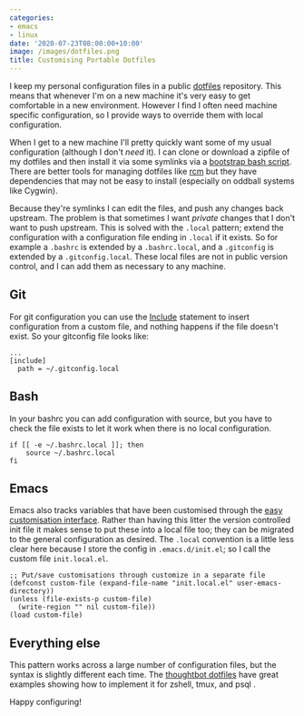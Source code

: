 ```yaml
---
categories:
- emacs
- linux
date: '2020-07-23T08:00:00+10:00'
image: /images/dotfiles.png
title: Customising Portable Dotfiles
---
```


I keep my personal configuration files in a public [dotfiles](https://github.com/EdwardJRoss/dotfiles) repository.
This means that whenever I'm on a new machine it's very easy to get comfortable in a new environment.
However I find I often need machine specific configuration, so I provide ways to override them with local configuration.

When I get to a new machine I'll pretty quickly want some of my usual configuration (although I don't *need* it).
I can clone or download a zipfile of my dotfiles and then install it via some symlinks via a [bootstrap bash script](https://github.com/EdwardJRoss/dotfiles/blob/master/bootstrap.sh).
There are better tools for managing dotfiles like [rcm](https://github.com/thoughtbot/rcm) but they have dependencies that may not be easy to install (especially on oddball systems like Cygwin).

Because they're symlinks I can edit the files, and push any changes back upstream.
The problem is that sometimes I want *private* changes that I don't want to push upstream.
This is solved with the `.local` pattern; extend the configuration with a configuration file ending in `.local` if it exists.
So for example a `.bashrc` is extended by a `.bashrc.local`, and a `.gitconfig` is extended by a `.gitconfig.local`.
These local files are not in public version control, and I can add them as necessary to any machine.

## Git

For git configuration you can use the [Include](/git-folder-identities) statement to insert configuration from a custom file, and nothing happens if the file doesn't exist.
So your gitconfig file looks like:

```
...
[include]
  path = ~/.gitconfig.local
```

## Bash

In your bashrc you can add configuration with source, but you have to check the file exists to let it work when there is no local configuration.

```
if [[ -e ~/.bashrc.local ]]; then
    source ~/.bashrc.local
fi
```

## Emacs

Emacs also tracks variables that have been customised through the [easy customisation interface](https://www.gnu.org/software/emacs/manual/html_node/emacs/Easy-Customization.html#Easy-Customization).
Rather than having this litter the version controlled init file it makes sense to put these into a local file too; they can be migrated to the general configuration as desired.
The `.local` convention is a little less clear here because I store the config in `.emacs.d/init.el`; so I call the custom file `init.local.el`.

```
;; Put/save customisations through customize in a separate file
(defconst custom-file (expand-file-name "init.local.el" user-emacs-directory))
(unless (file-exists-p custom-file)
  (write-region "" nil custom-file))
(load custom-file)
```

## Everything else

This pattern works across a large number of configuration files, but the syntax is slightly different each time.
The [thoughtbot dotfiles](https://github.com/thoughtbot/dotfiles) have great examples showing how to implement it for zshell, tmux, and psql .

Happy configuring!